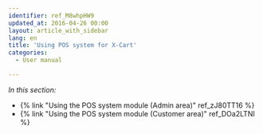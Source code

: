 ```yaml
---
identifier: ref_M8whpHW9
updated_at: 2016-04-26 00:00
layout: article_with_sidebar
lang: en
title: 'Using POS system for X-Cart'
categories:
  - User manual

---
```



_In this section:_

*   {% link "Using the POS system module (Admin area)" ref_zJ80TT16 %}
*   {% link "Using the POS system module (Customer area)" ref_DOa2LTNI %}